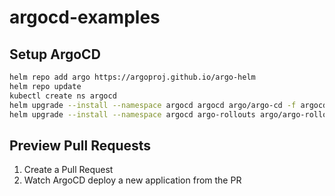# argocd-examples

## Setup ArgoCD

```sh
helm repo add argo https://argoproj.github.io/argo-helm
helm repo update
kubectl create ns argocd
helm upgrade --install --namespace argocd argocd argo/argo-cd -f argocd-install/values.yaml
helm upgrade --install --namespace argocd argo-rollouts argo/argo-rollouts
```

## Preview Pull Requests

1. Create a Pull Request
1. Watch ArgoCD deploy a new application from the PR
